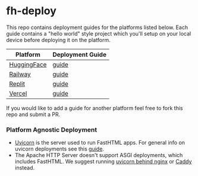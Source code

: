 # fh-deploy

This repo contains deployment guides for the platforms listed below. Each guide contains a "hello world" style project which you'll setup on your local device before deploying it on the platform.

| Platform                               | Deployment Guide                                                         |
|----------------------------------------|--------------------------------------------------------------------------|
| [HuggingFace](https://huggingface.co/) | [guide](https://github.com/AnswerDotAI/fh-deploy/tree/main/huggingface)  |
| [Railway](https://railway.app/)        | [guide](https://github.com/AnswerDotAI/fh-deploy/tree/main/railway)      |
| [Replit](https://replit.com/)          | [guide](https://github.com/AnswerDotAI/fh-deploy/tree/main/replit)       |
| [Vercel](https://vercel.com/)          | [guide](https://github.com/AnswerDotAI/fh-deploy/tree/main/vercel)       |

If you would like to add a guide for another platform feel free to fork this repo and submit a PR.

### Platform Agnostic Deployment
- [Uvicorn](https://www.uvicorn.org/) is the server used to run FastHTML apps. For general info on uvicorn deployments see this [guide](https://www.uvicorn.org/deployment/). 
- The Apache HTTP Server doesn't support ASGI deployments, which includes FastHTML. We suggest running [uvicorn behind nginx](https://www.uvicorn.org/deployment/#running-behind-nginx) or [Caddy](https://caddyserver.com/) instead.